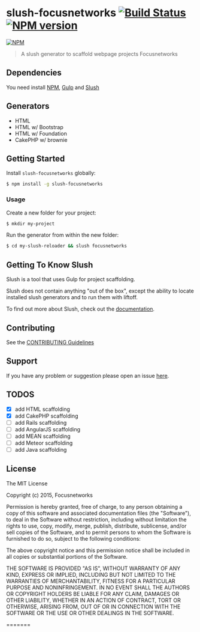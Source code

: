 # slush-focusnetworks [![Build Status](https://secure.travis-ci.org/focusnetworks/slush-focusnetworks.png?branch=master)](https://travis-ci.org/focusnetworks/slush-focusnetworks) [![NPM version](https://badge-me.herokuapp.com/api/npm/slush-focusnetworks.png)](http://badges.enytc.com/for/npm/slush-focusnetworks)

[![NPM](https://nodei.co/npm/slush-focusnetworks.png?downloads=true&stars=true)](https://nodei.co/npm/slush-focusnetworks/)

> A slush generator to scaffold webpage projects Focusnetworks

## Dependencies
You need install [NPM](http://www.npmjs.com/), [Gulp](http://gulpjs.com/) and [Slush](http://slushjs.github.io/#/)

## Generators
* HTML
* HTML w/ Bootstrap
* HTML w/ Foundation
* CakePHP w/ brownie

## Getting Started

Install `slush-focusnetworks` globally:

```bash
$ npm install -g slush-focusnetworks
```

### Usage

Create a new folder for your project:

```bash
$ mkdir my-project
```

Run the generator from within the new folder:

```bash
$ cd my-slush-reloader && slush focusnetworks
```

## Getting To Know Slush

Slush is a tool that uses Gulp for project scaffolding.

Slush does not contain anything "out of the box", except the ability to locate installed slush generators and to run them with liftoff.

To find out more about Slush, check out the [documentation](https://github.com/klei/slush).

## Contributing

See the [CONTRIBUTING Guidelines](https://github.com/focusnetworks/slush-focusnetworks/blob/master/CONTRIBUTING.md)

## Support
If you have any problem or suggestion please open an issue [here](https://github.com/focusnetworks/slush-focusnetworks/issues).

## TODOS

- [x] add HTML scaffolding
- [x] add CakePHP scaffolding
- [ ] add Rails scaffolding
- [ ] add AngularJS scaffolding
- [ ] add MEAN scaffolding
- [ ] add Meteor scaffolding
- [ ] add Java scaffolding

## License

The MIT License

Copyright (c) 2015, Focusnetworks

Permission is hereby granted, free of charge, to any person
obtaining a copy of this software and associated documentation
files (the "Software"), to deal in the Software without
restriction, including without limitation the rights to use,
copy, modify, merge, publish, distribute, sublicense, and/or sell
copies of the Software, and to permit persons to whom the
Software is furnished to do so, subject to the following
conditions:

The above copyright notice and this permission notice shall be
included in all copies or substantial portions of the Software.

THE SOFTWARE IS PROVIDED "AS IS", WITHOUT WARRANTY OF ANY KIND,
EXPRESS OR IMPLIED, INCLUDING BUT NOT LIMITED TO THE WARRANTIES
OF MERCHANTABILITY, FITNESS FOR A PARTICULAR PURPOSE AND
NONINFRINGEMENT. IN NO EVENT SHALL THE AUTHORS OR COPYRIGHT
HOLDERS BE LIABLE FOR ANY CLAIM, DAMAGES OR OTHER LIABILITY,
WHETHER IN AN ACTION OF CONTRACT, TORT OR OTHERWISE, ARISING
FROM, OUT OF OR IN CONNECTION WITH THE SOFTWARE OR THE USE OR
OTHER DEALINGS IN THE SOFTWARE.

=======
